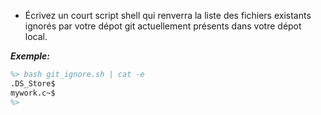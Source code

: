 - Écrivez un court script shell qui renverra la liste des fichiers existants ignorés par
votre dépot git actuellement présents dans votre dépot local. 

***Exemple:***
```ps
%> bash git_ignore.sh | cat -e
.DS_Store$
mywork.c~$
%>
